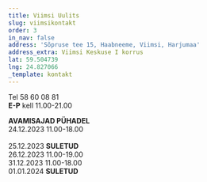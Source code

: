 ```yaml
---
title: Viimsi Uulits
slug: viimsikontakt
order: 3
in_nav: false
address: 'Sõpruse tee 15, Haabneeme, Viimsi, Harjumaa'
address_extra: Viimsi Keskuse I korrus
lat: 59.504739
lng: 24.827066
_template: kontakt
---
```


Tel 58 60 08 81  
**E-P** kell 11.00-21.00 <br />


**AVAMISAJAD PÜHADEL** <br />
24.12.2023 11.00-18.00 <br />	
25.12.2023  **SULETUD** <br />
26.12.2023  11.00-19.00	<br />
31.12.2023 11.00-18.00	<br />
01.01.2024  **SULETUD** <br />
